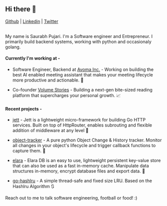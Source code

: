 ## Hi there 👋
<div>
    <a href="https://github.com/saurabh0719/">Github</a> | <a href="https://www.linkedin.com/in/saurabh0719/">Linkedin</a> | <a href="https://twitter.com/saurabhpujari19">Twitter</a>
</div>

<br>

My name is Saurabh Pujari. I'm a Software engineer and Entrepreneur. 
I primarily build backend systems, working with python and occasionaly golang. 

#### Currently I'm working at - 
- Software Engineer, Backend at [Avoma Inc.](https://www.avoma.com/) - Working on building the best AI enabled meeting assistant that makes your meeting lifecycle more productive and actionable. :loudspeaker:
 
- Co-founder [Volume Stories](https://www.volumestories.com/) - Building a next-gen bite-sized reading platform that supercharges your personal growth. :chart_with_upwards_trend:

#### Recent projects - 

* [jett](https://github.com/saurabh0719/jett) - Jett is a lightweight micro-framework for building Go HTTP services. Built on top of HttpRouter, enables subrouting and flexible addition of middleware at any level  :rocket: 

* [object-tracker](https://github.com/saurabh0719/object-tracker) - A pure python Object Change & History tracker. Monitor all changes in your object's lifecycle and trigger callback functions to capture them. :pencil:

* [elara](https://github.com/saurabh0719/elara) - Elara DB is an easy to use, lightweight persistent key-value store that can also be used as a fast in-memory cache. Manipulate data structures in-memory, encrypt database files and export data. :dart:

* [go-hashlru](https://github.com/saurabh0719/go-hashlru) - A simple thread-safe and fixed size LRU. Based on the Hashlru Algorithm :arrows_clockwise:


Reach out to me to talk software engineering, football or food! :)

<br>
